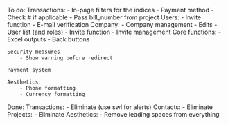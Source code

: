 To do:
    Transactions:
        - In-page filters for the indices
        - Payment method
            - Check # if applicable
        - Pass bill_number from project
    Users:
        - Invite function
        - E-mail verification
    Company:
        - Company management
            - Edits
            - User list (and roles)
            - Invite function
            - Invite management
    Core functions:
        - Excel outputs
        - Back buttons

    Security measures
        - Show warning before redirect

    Payment system

    Aesthetics:
        - Phone formatting
        - Currency formatting

Done:
    Transactions:
        - Eliminate (use swl for alerts)
    Contacts:
        - Eliminate
    Projects:
        - Eliminate
    Aesthetics:
        - Remove leading spaces from everything 